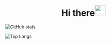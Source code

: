 <h1 align="center">Hi there<img src="https://media.giphy.com/media/hvRJCLFzcasrR4ia7z/giphy.gif" width="35"> </h1>



![GitHub stats](https://github-readme-stats.vercel.app/api?username=uttkxrrsh&theme=radical&show_icons=true&count_private=true)

![Top Langs](https://github-readme-stats.vercel.app/api/top-langs/?username=uttkxrrsh&theme=radical&layout=compact&langs_count=10)
